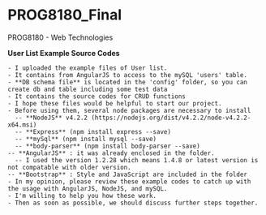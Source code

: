# PROG8180_Final
PROG8180 - Web Technologies
  
  **User List Example Source Codes**
  
    - I uploaded the example files of User list.
    - It contains from AngularJS to access to the mySQL 'users' table.
    - **DB schema file** is located in the 'config' folder, so you can create db and table including some test data
    - It contains the source codes for CRUD functions
    - I hope these files would be helpful to start our project.
    - Before using them, several node packages are necessary to install
      -- **NodeJS** v4.2.2 (https://nodejs.org/dist/v4.2.2/node-v4.2.2-x64.msi)
      -- **Express** (npm install express --save)
      -- **mySql** (npm install mysql --save)
      -- **body-parser** (npm install body-parser --save)
    -- **AngularJS** : it was already enclosed in the folder.
      -- I used the version 1.2.28 which means 1.4.8 or latest version is not compatable with older version.
    -- **Bootstrap** : Style and JavaScript are included in the folder
    - In my opinion, please review these example codes to catch up with the usage with AngularJS, NodeJS, and mySQL.
    - I'm willing to help you how these work.
    - Then as soon as possible, we should discuss further steps together.
